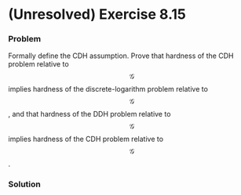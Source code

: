 # \(Unresolved\) Exercise 8.15

### Problem

Formally define the CDH assumption. Prove that hardness of the CDH problem relative to $$\mathcal{G}$$ implies hardness of the discrete-logarithm problem relative to $$\mathcal{G}$$, and that hardness of the DDH problem relative to $$\mathcal{G}$$ implies hardness of the CDH problem relative to $$\mathcal{G}$$.

### Solution



